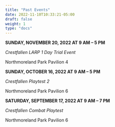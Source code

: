 ```yaml
---
title: "Past Events"
date: 2022-11-10T10:33:21-05:00
draft: false
weight: 1
type: "docs"
---
```




**SUNDAY, NOVEMBER 20, 2022 AT 9 AM – 5 PM**

*Crestfallen LARP 1 Day Trial Event*

Northmoreland Park Pavilion 4









**SUNDAY, OCTOBER 16, 2022 AT 9 AM – 5 PM**

*Crestfallen Playtest 2*

Northmoreland Park Pavilion 6









**SATURDAY, SEPTEMBER 17, 2022 AT 9 AM – 7 PM**

*Crestfallen Combat Playtest*

Northmoreland Park Pavilion 6





